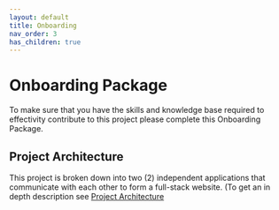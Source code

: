 ```yaml
---
layout: default
title: Onboarding
nav_order: 3
has_children: true
---
```


# Onboarding Package

To make sure that you have the skills and knowledge base required to effectivity contribute to this project please complete this Onboarding Package.


## Project Architecture

This project is broken down into two (2) independent applications that communicate with each other to form a full-stack website. (To get an in depth description see [Project Architecture](/orientation-website/pages/Project%20Architecture) 